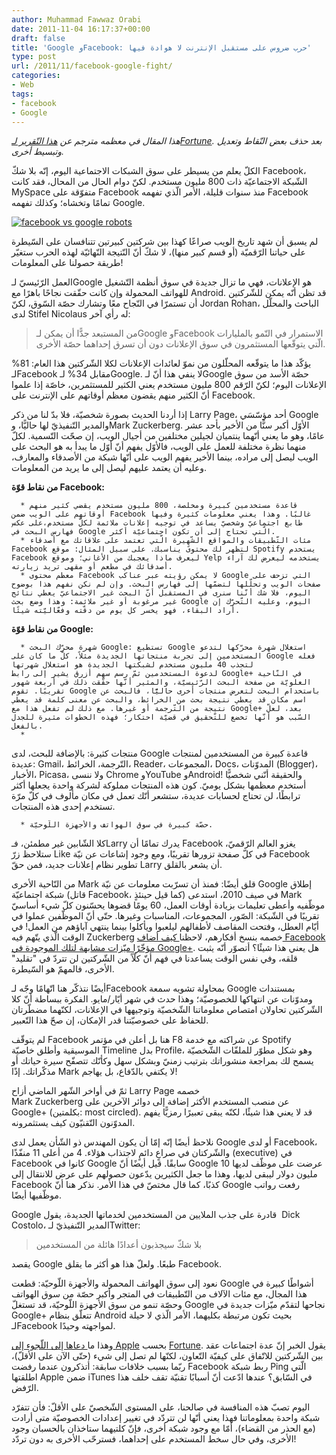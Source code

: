 ```yaml
---
author: Muhammad Fawwaz Orabi
date: 2011-11-04 16:17:37+00:00
draft: false
title: 'Google وFacebook: حرب ضروس على مستقبل الإنترنت لا هوادة فيها'
type: post
url: /2011/11/facebook-google-fight/
categories:
- Web
tags:
- facebook
- Google
---
```


_هذا المقال في معظمه مترجم عن [هذا التّقرير لـFortune](http://money.cnn.com/2011/11/03/technology/facebook_google_fight.fortune/index.htm?fb_ref=fbLike&fb_source=profile_oneline). بعد حذف بعض النّقاط وتعديل وتبسيط أخرى._

الكلّ يعلم من يسيطر على سوق الشبكات الاجتماعية اليوم، إنّه بلا شكّ Facebook، الشّبكة الاجتماعيّة ذات 800 مليون مستخدم. لكنّ دوام الحال من المحال، فقد كانت MySpace متفوّقة على Facebook منذ سنوات قليلة، الأمر الّذي تفهمه Facebook تمامًا وتخشاه؛ وكذلك تفهمه Google.

[![facebook vs google robots](https://www.it-scoop.com/wp-content/uploads/2011/11/facebook-vs-google-robots.jpg)
](https://www.it-scoop.com/wp-content/uploads/2011/11/facebook-vs-google-robots.jpg)

لم يسبق أن شهد تاريخ الويب صراعًا كهذا بين شركتين كبيرتين تتنافسان على السّيطرة على حياتنا الرّقميّة (أو قسم كبير منها)، لا شكّ أنّ النّتيجة النّهائيّة لهذه الحرب ستغيّر طريقة حصولنا على المعلومات! 

العمل الرّئيسيّ لـGoogle هو الإعلانات، فهي ما تزال جديدة في سوق أنظمة التّشغيل للهواتف المحمولة وإن كانت حقّقت نجاحًا باهرًا مع Android. قد تظن أنّه يمكن للشّركتين أن تستمرّا في النّجاح معًا وتشارك حصّة السّوق، لكنّ Jordan Rohan، الباحث والمحلّل لدى Stifel Nicolaus له رأي آخر:


<blockquote>من المستبعد جدًّا أن يمكن لـGoogle وFacebook الاستمرار في النّمو بالمليارات الّتي يتوقّعها المستثمرون في سوق الإعلانات دون أن تسرق إحداهما حصّة الأخرى.</blockquote>


يؤكّد هذا ما يتوقّعه المحلّلون من نموّ لعائدات الإعلانات لكلا الشّركتين هذا العام: 81% لـFacebook مقابل 34% لـGoogle. لا ينفي هذا أنّ لـGoogle حصّة الأسد من سوق الإعلانات اليوم؛ لكنّ الرّقم 800 مليون مستخدم يعني الكثير للمستثمرين، خاصّة إذا علموا أنّ الكثير منهم يقضون معظم أوقاتهم على الإنترنت على Facebook.

إذا أردنا الحديث بصورة شخصيّة، فلا بدّ لنا من ذكر Larry Page، أحد مؤسّسَي Google والمدير التّنفيذيّ لها حاليًّا، وMark Zuckerberg. الأوّل أكبر سنًّا من الأخير بأحد عشر عامًا، وهو ما يعني أنّهما ينتميان لجيلين مختلفين من أجيال الويب، إن صحّت التّسمية. لكلّ منهما نظرة مختلفة للعمل على الويب، فالأوّل يفهم أنّ أوّل ما يبدأ به هو البحث على الويب ليصل إلى مراده، بينما الأخير يفهم الويب على أنّها شبكة من الأصدقاء والمعارف، وعليه أن يعتمد عليهم ليصل إلى ما يريد من المعلومات.

<!-- more -->

**من نقاط قوّة Facebook:**



	  * قاعدة مستخدمين كبيرة ومخلصة، 800 مليون مستخدم يقضي كثير منهم أوقاتهم على الويب ضمن Facebook غالبًا. وهذا يعني معلومات كثيرة وفيها طابع اجتماعيّ وشخصيّ يساعد في توجيه إعلانات ملائمة لكلّ مستخدم،على عكس فهارس البحث في Google الّتي تحتاج إلى أن تكون اجتماعيّة أكثر.
	  * مئات التّطبيقات والمواقع الشّهيرة الّتي تعتمد على علاقاتك مع أصدقاء Facebook لتظهر لك محتوىً يناسبك. على سبيل المثال: موقع Spotify يستخدم Facebook ليعرف ماذا يعجبك من الأغاني؛ وموقع Yelp يستخدمه ليعرض لك آراء أصدقائك في مطعم أو مقهى تريد زيارته.
	  * معظم محتوى Facebook لا يمكن رؤيته عبر عناكب Google التي تزحف على صفحات الويب وتحلّلها لتضمّها إلى فهارس البحث. وإن لم نكن نفهم هذا بوضوح اليوم، فلا شك أنّنا سنرى في المستقبل أنّ البحث غير الاجتماعيّ يعطي نتائج غير مرغوبة أو غير ملائمة: وهذا وضع بحث Google اليوم، وعليه التّحرّك إن أراد البقاء، فهو يخسر كل يوم من دقّته وفعّاليّته شيئًا.

**من نقاط قوّة Google:**



	  * شهرة محرّك البحث Google: تستطيع Google استغلال شهرة محرّكها لتدعو المستخدمين إلى تجربة منتجاتها الجديدة مثلاً، كلّ ما كان على Google فعله لتجذب 40 مليون مستخدم لشبكتها الجديدة هو استغلال شهرتها لدعوة المستخدمين ثمّ رسم سهم أزرق يشير إلى رابط Google+ في النّاحية العلويّة من صفحة البحث الرّئيسيّة، والمثير أنّها حقّقت ذلك في أربعة شهور تقريبًا. تقوم Google باستخدام البحث لتعرض منتجات أخرى حاليًّا، فالبحث عن اسم مكان قد يعطي نتيجة بحث من الخرائط، والبحث عن معنى كلمة قد يعطي نتيجة من التّرجمة أو غيرها. مع ذلك لم تفعل هذا مع Google+ بعد، لعلّ السّبب هو أنّها تخضع للتّحقيق في قضيّة احتكار؛ فهذه الخطوات مثيرة للجدل بالفعل.
	  * 


منتجات كثيرة: بالإضافة للبحث، لدى Google قاعدة كبيرة من المستخدمين لمنتجات عديدة: Gmail، التّرجمة، الخرائط، Reader، المجموعات، Docs، المدوّنات (Blogger)، الأخبار، Picasa، ولا ننسى Chrome وYouTube وAndroid! والحقيقة أنّني شخصيًّا أستخدم معظمها بشكل يوميّ. كون هذه المنتجات مملوكة لشركة واحدة يجعلها أكثر ترابطًا، لن تحتاج لحسابات عديدة، ستشعر أنّك تعمل في مكان مألوف في كلّ مرّة تستخدم إحدى هذه المنتجات.



	  * حصّة كبيرة في سوق الهواتف والأجهزة اللّوحيّة.

كلا الشّابين غير مطمئن، فـLarry يدرك تمامًا أن Facebook يغزو العالم الرّقميّ، ستلاحظ زرّ Like في كلّ صفحة تزورها تقريبًا، ومع وجود إشاعات عن نيّة Facebook تطوير نظام إعلانات جديد، فمن حقّ Larry أن يشعر بالقلق.

من النّاحية الأخرى Mark قلق أيضًا: فمنذ أن تسرّبت معلومات عن نيّة Google إطلاق شبكة اجتماعيّة (قاتل Facebook، كما قيل حينئذٍ) في صيف 2010، استدعى Mark موظّفيه وأعطى تعليمات بزيادة أوقات العمل، 60 يومًا قضوها يحسّنون كلّ شيء أساسيّ تقريبًا في الشّبكة: الصّور، المجموعات، المناسبات وغيرها. حتّى أنّ الموظّفين عملوا في أيّام العطل، وفتحت المقاصف لأطفالهم ليلعبوا ويأكلوا بينما ينتهي آباؤهم من العمل!
في الوقت الّذي يتّهم فيه Zuckerberg خصمه بنسخ أفكارهم، لاحظنا[ كيف أضاف Facebook مؤخّرًا ميّزات مشابهة لتلك الموجودة في Google+](https://www.it-scoop.com/2011/09/facebook-google-plus/). هل يعني هذا شيئًا؟ أتصوّر أنّه يثبت قلقه، وفي نفس الوقت يساعدنا في فهم أنّ كلّاً من الشّركتين لن تتردّ في "تقليد" الأخرى، فالمهمّ هو السّيطرة.

أيضًا نتذكّر هنا اتّهامًا وجّه لـFacebook بمحاولة تشويه سمعة Google بمستندات ومدوّنات عن انتهاكها للخصوصيّة؛ وهذا حدث في شهر أيّار/مايو. الفكرة ببساطة أنّ كلا الشّركتين تحاولان امتصاص معلوماتنا الشّخصيّة وتوجيهها في الإعلانات، لكنّهما مضطّرتان للحفاظ على خصوصيّتنا قدر الإمكان، إن صحّ هذا التّعبير.

لم يتوقّف Facebook هنا بل أعلن في مؤتمر F8 عن شراكته مع خدمة Spotify الموسيقية وأطلق خاصيّة Timeline بدل Profile، وهو شكل مطوّر للملفّات الشّخصيّة يسمح لك بمراجعة منشوراتك بترتيب زمنيّ وبشكل سهل وكأنّك تتصفّح سيرة حياتك أو مذكّراتك. إذًا Mark لا يكتفي بالدّفاع، بل يهاجم!

ثمّ في أواخر الشّهر الماضي أزاح Larry Page خصمه Mark Zuckerberg عن منصب المستخدم الأكثر إضافة إلى دوائر الآخرين على Google+ (بكلمتين: most circled). قد لا يعني هذا شيئًا، لكنّه يبقى تعبيرًا رمزيًّا يفهم المدوّنون التّقنيّون كيف يستثمرونه.


نلاحظ أيضًا إنّه إمّا أن يكون المهندس ذو الشّأن يعمل لدى Google أو لدى Facebook، والشّركتان في صراعٍ دائمٍ لاجتذاب هؤلاء. 4 من أعلى 11 منفّذًا (executive) في Facebook كانوا في Google سابقًا. قيل أيضًا أنّ Google عرضت على موظّف لديها 10 مليون دولار ليبقى لديها، وهذا ما جعل الكثيرين يدّعون حصولهم على عرض للانتقال إلى Facebook كذبًا، كما قال مختصّ في هذا الأمر. نذكر هنا أنّ Google رفعت رواتب موظّفيها أيضًا.


Google قادرة على جذب الملايين من المستخدمين لخدماتها الجديدة، يقول  Dick Costolo، المدير التّنفيذيّ لـTwitter:


<blockquote>بلا شكّ سيجذبون أعدادًا هائلة من المستخدمين</blockquote>


يقصد Google طبعًا. ولعلّ هذا هو أكثر ما يقلق Facebook.

نعود إلى سوق الهواتف المحمولة والأجهزة اللّوحيّة: قطعت Google أشواطًا كبيرة في هذا المجال، مع مئات الآلاف من التّطبيقات في المتجر وأكبر حصّة من سوق الهواتف وحصّة تنمو من سوق الأجهزة اللّوحيّة، قد تستغلّ Google نجاحها لتقدّم ميّزات جديدة في Google+ تتعلّق بنظام Android بحيث تكون مرتبطة بكليهما، الأمر الّذي لا حيلة لـFacebook لمواجهته وحيدًا.

وهذا ما[ دعاها إلى اللّجوء إلى Apple](http://www.businessinsider.com/facebook-ran-to-apple-to-figure-out-a-partnership-after-google-launched-2011-11) بحسب [Fortune](http://money.cnn.com/2011/11/03/technology/facebook_google_fight.fortune/index.htm?iid=SF_F_Lead). يقول الخبر إنّ عدة اجتماعات عقد بين الشّركتين للاتّفاق على كيفيّة التّعاون، لكنّها لم تصل إلى شيء (حتّى الآن على الأقلّ)، ربّما بسبب خلافات سابقة: أتذكرون عندما رفضت Facebook ربط شبكة Ping الّتي اطلقتها Apple ضمن iTunes في السّابق؟ عندها ادّعت أنّ أسبابًا تقنيّة تقف خلف هذا الرّفض.

اليوم تصبّ هذه المنافسة في صالحنا، على المستوى الشّخصيّ على الأقلّ: فأن تتفرّد شبكة واحدة بمعلوماتنا فهذا يعني أنّها لن تتردّد في تغيير إعدادات الخصوصيّة متى أرادت (مع الحذر من القضاء)، أمّا مع وجود شبكة أخرى، فإنّ كلتيهما ستاخذان بالحسبان وجود الأخرى، وفي حال سخط المستخدم على إحداهما، فسترحّب الأخرى به دون تردّد!
